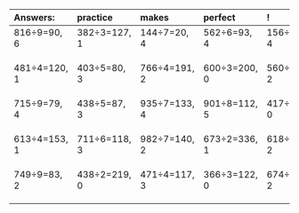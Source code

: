 | Answers: | practice | makes | perfect | ! |
| :--- | :--- | :--- | :--- | :--- |
| 816÷9=90, 6 | 382÷3=127, 1 | 144÷7=20, 4 | 562÷6=93, 4 | 156÷8=19, 4 | 
|   |   |   |   |   | 
|   |   |   |   |   | 
|   |   |   |   |   | 
| 481÷4=120, 1 | 403÷5=80, 3 | 766÷4=191, 2 | 600÷3=200, 0 | 560÷9=62, 2 | 
|   |   |   |   |   | 
|   |   |   |   |   | 
|   |   |   |   |   | 
| 715÷9=79, 4 | 438÷5=87, 3 | 935÷7=133, 4 | 901÷8=112, 5 | 417÷3=139, 0 | 
|   |   |   |   |   | 
|   |   |   |   |   | 
|   |   |   |   |   | 
| 613÷4=153, 1 | 711÷6=118, 3 | 982÷7=140, 2 | 673÷2=336, 1 | 618÷8=77, 2 | 
|   |   |   |   |   | 
|   |   |   |   |   | 
|   |   |   |   |   | 
| 749÷9=83, 2 | 438÷2=219, 0 | 471÷4=117, 3 | 366÷3=122, 0 | 674÷7=96, 2 | 
|   |   |   |   |   | 
|   |   |   |   |   | 
|   |   |   |   |   | 
